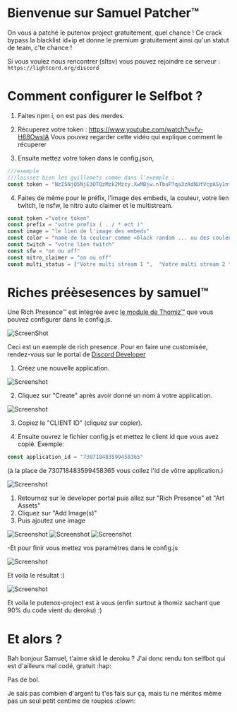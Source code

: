 
# Bienvenue sur Samuel Patcher™️
On vous a patché le putenox project gratuitement, quel chance !
Ce crack bypass la blacklist id+ip et donne le premium gratuitement ainsi qu'un statut de team, c'te chance !

Si vous voulez nous rencontrer (sltsv) vous pouvez rejoindre ce serveur :
`https://lightcord.org/discord`

# Comment configurer le Selfbot ?

1. Faites npm i, on est pas des merdes.

2. Récuperez votre token :
https://www.youtube.com/watch?v=fv-H68OwsIA
Vous pouvez regarder cette vidéo qui explique comment le récuperer


3. Ensuite mettez votre token dans le config.json,
```js
///exemple
///laissez bien les guillemets comme dans l'exemple :
const token = "NzI5NjQ5NjE3OTQzMzk2Mzcy.XwMBjw.nTbuP7qa3zAdNUtVcpASy1nfoqE"
```


4. Faites de même pour le préfix, l'image des embeds, la couleur, votre lien twitch, le nsfw, le nitro auto claimer et le multistream.

```js
const token ="votre token"
const prefix = "votre prefix ( . / * ect )"
const image = "le lien de l'image des embeds"
const color = "name de la couleur comme =black random ... ou des couleurs html comme =#00FFDC"
const twitch = "votre lien twitch"
const sfw = "on ou off"
const nitro_claimer = "on ou off"
const multi_status = ["Votre multi stream 1 ",  "Votre multi stream 2 ",  "Votre multi stream 3 "]
```

# Riches préèsesences by samuel™️

Une Rich Presence™️ est intégrée avec [le module de Thomiz™️](https://npmjs.com/discordrpcgenerator) que vous pouvez configurer dans le config.js.

![ScreenShot](https://media.discordapp.net/attachments/726415763526647841/730716565049311322/unknown.png)

Ceci est un exemple de rich presence. Pour en faire une customisée, rendez-vous sur le portal de [Discord Developer](https://discord.com/developers/applications)

1. Créez une nouvelle application.

![Screenshot](https://cdn.discordapp.com/attachments/726415763526647841/730718138953367582/tempsnip.png)


2. Cliquez sur "Create" après avoir donné un nom à votre application.

![Screenshot](https://cdn.discordapp.com/attachments/726415763526647841/730718437587943494/tempsnip.png)


3. Copiez le "CLIENT ID" (cliquez sur copier).

4. Ensuite ouvrez le fichier config.js et mettez le client id que vous avez copié.
Exemple:
```js
const application_id = "730718483599458365"
```
(à la place de 730718483599458365 vous collez l'id de vôtre application.)

![Screenshot](https://cdn.discordapp.com/attachments/726415763526647841/730718938580779088/tempsnip.png)




1. Retournez sur le developer portal puis allez sur "Rich Presence" et "Art Assets"
2. Cliquez sur "Add Image(s)"
3. Puis ajoutez une image

![Screenshot](https://cdn.discordapp.com/attachments/726415763526647841/730720335887859722/Sans_titre.png)
![Screenshot](https://cdn.discordapp.com/attachments/726415763526647841/730720955466252378/tempsnip.png)
![Screenshot](https://cdn.discordapp.com/attachments/726415763526647841/730726405138284584/tempsnip.png)

-Et pour finir vous mettez vos paramètres dans le config.js

![Screenshot](https://cdn.discordapp.com/attachments/726415763526647841/730726385118740520/Capture.PNG)

Et voila le résultat :)

![Screenshot](https://cdn.discordapp.com/attachments/726415763526647841/730726975865356338/Capture.PNG)



Et voila le putenox-project est à vous (enfin surtout à thomiz sachant que 90% du code vient du deroku) :)


# Et alors ? 
Bah bonjour Samuel, t'aime skid le deroku ? J'ai donc rendu ton selfbot qui est d'ailleurs mal codé, gratuit :hap:

Pas de bol. 

Je sais pas combien d'argent tu t'es fais sur ça, mais tu ne mérites même pas un seul petit centime de roupies :clown: